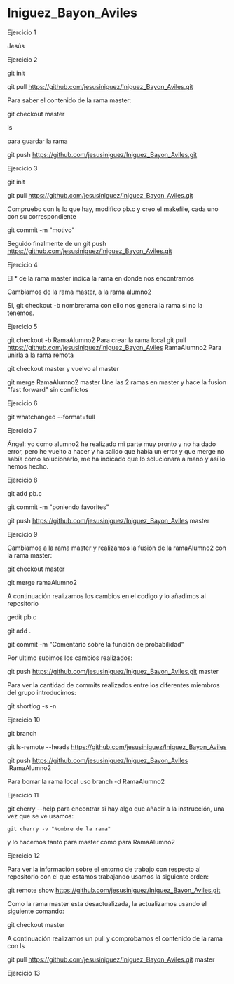 # Iniguez_Bayon_Aviles
Ejercicio 1

Jesús 

Ejercicio 2

git init

git pull https://github.com/jesusiniguez/Iniguez_Bayon_Aviles.git

Para saber el contenido de la rama master:

git checkout master

ls 

para guardar la rama

git push https://github.com/jesusiniguez/Iniguez_Bayon_Aviles.git


Ejercicio 3


git init

git pull https://github.com/jesusiniguez/Iniguez_Bayon_Aviles.git

Compruebo con ls lo que hay, modifico pb.c y creo el makefile, cada uno con su correspondiente

git commit -m "motivo" 

Seguido finalmente de un git push https://github.com/jesusiniguez/Iniguez_Bayon_Aviles.git

Ejercicio 4

El * de la rama master indica la rama en donde nos encontramos

Cambiamos de la rama master, a la rama alumno2

Si, git checkout -b nombrerama con ello nos genera la rama si no la tenemos.

Ejercicio 5

git checkout -b RamaAlumno2 Para crear la rama local
git pull https://github.com/jesusiniguez/Iniguez_Bayon_Aviles RamaAlumno2 Para unirla a la rama remota

git checkout master y vuelvo al master

git merge RamaAlumno2 master Une las 2 ramas en master y hace la fusion "fast forward" sin conflictos

Ejercicio 6

git whatchanged --format=full

Ejercicio 7

Ángel: yo como alumno2 he realizado mi parte muy pronto y no ha dado error, pero he vuelto a hacer y ha salido que había un error y que merge no sabía como solucionarlo, me ha indicado que lo solucionara a mano y así lo hemos hecho.

Ejercicio 8

git add pb.c 

git commit -m "poniendo favorites"

git push https://github.com/jesusiniguez/Iniguez_Bayon_Aviles master

Ejercicio 9

Cambiamos a la rama master y realizamos la fusión de la ramaAlumno2 con la rama master:

git checkout master

git merge ramaAlumno2

A continuación realizamos los cambios en el codigo y lo añadimos al repositorio

gedit pb.c

git add . 

git commit -m "Comentario sobre la función de probabilidad"

Por ultimo subimos los cambios realizados:

git push https://github.com/jesusiniguez/Iniguez_Bayon_Aviles.git master

Para ver la cantidad de commits realizados entre los diferentes miembros del grupo introducimos:

git shortlog -s -n

Ejercicio 10

git branch

git ls-remote --heads https://github.com/jesusiniguez/Iniguez_Bayon_Aviles

git push https://github.com/jesusiniguez/Iniguez_Bayon_Aviles :RamaAlumno2

Para borrar la rama local uso branch -d RamaAlumno2

Ejercicio 11

git cherry --help para encontrar si hay algo que añadir a la instrucción, una vez que se ve usamos:

	git cherry -v "Nombre de la rama"

y lo hacemos tanto para master como para RamaAlumno2

Ejercicio 12

Para ver la información sobre el entorno de trabajo con respecto al repositorio con el que estamos trabajando usamos la siguiente orden:

git remote show https://github.com/jesusiniguez/Iniguez_Bayon_Aviles.git

Como la rama master esta desactualizada, la actualizamos usando el siguiente comando:

git checkout master

A continuación realizamos un pull y comprobamos el contenido de la rama con ls

git pull https://github.com/jesusiniguez/Iniguez_Bayon_Aviles.git master


Ejercicio 13

